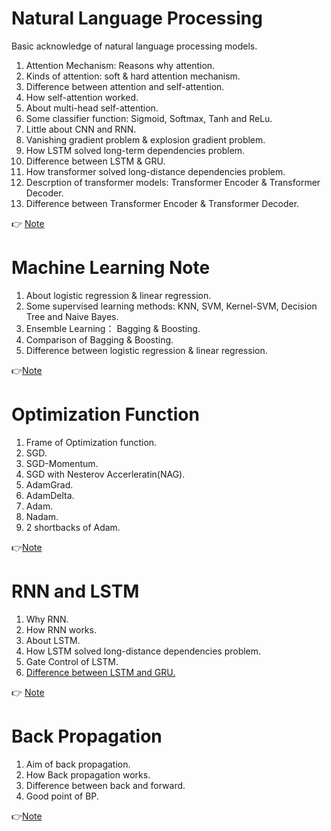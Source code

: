 #  Natural Language Processing
Basic acknowledge of natural language processing models.

1. Attention Mechanism: Reasons why attention.
2. Kinds of attention: soft & hard attention mechanism.
3. Difference between attention and self-attention.
4. How self-attention worked.
5. About multi-head self-attention.
6. Some classifier function: Sigmoid, Softmax, Tanh and ReLu.
7. Little about CNN and RNN.
8. Vanishing gradient problem & explosion gradient problem.
9. How LSTM solved long-term dependencies problem.
10. Difference between LSTM & GRU.
11. How transformer solved long-distance dependencies problem.
12. Descrption of transformer models: Transformer Encoder & Transformer Decoder.
13. Difference between Transformer Encoder & Transformer Decoder.

👉 [Note](https://github.com/PearlCoastal/NLP_Note/blob/master/AttentionMechanism.md)

# Machine Learning Note

1. About logistic regression & linear regression.
2. Some supervised learning methods: KNN, SVM, Kernel-SVM, Decision Tree and Naive Bayes.
3. Ensemble Learning： Bagging & Boosting.
4. Comparison of Bagging & Boosting.
5. Difference between logistic regression & linear regression.

👉[Note](https://github.com/PearlCoastal/NLP_Note/blob/master/%E5%88%86%E7%B1%BB%E7%AE%97%E6%B3%95.md)

# Optimization Function

1. Frame of Optimization function.
2. SGD.
3. SGD-Momentum.
4. SGD with Nesterov Accerleratin(NAG).
5. AdamGrad.
6. AdamDelta.
7. Adam.
8. Nadam.
9. 2 shortbacks of Adam.

👉[Note](https://github.com/PearlCoastal/NLP_Note/blob/master/OptimizationFunction.md)

# RNN and LSTM

1. Why RNN.
2. How RNN works.
3. About LSTM.
4. How LSTM solved long-distance dependencies problem.
5. Gate Control of LSTM.
6. [Difference between LSTM and GRU.](https://zhuanlan.zhihu.com/p/34203833)

👉 [Note](https://github.com/PearlCoastal/NLP_Note/blob/master/RNN_LSTM.md)

# Back Propagation

1. Aim of back propagation.
2. How Back propagation works.
3. Difference between back and forward.
4. Good point of BP.

👉[Note](https://github.com/PearlCoastal/NLP_Note/blob/master/BackPropagation.md)
